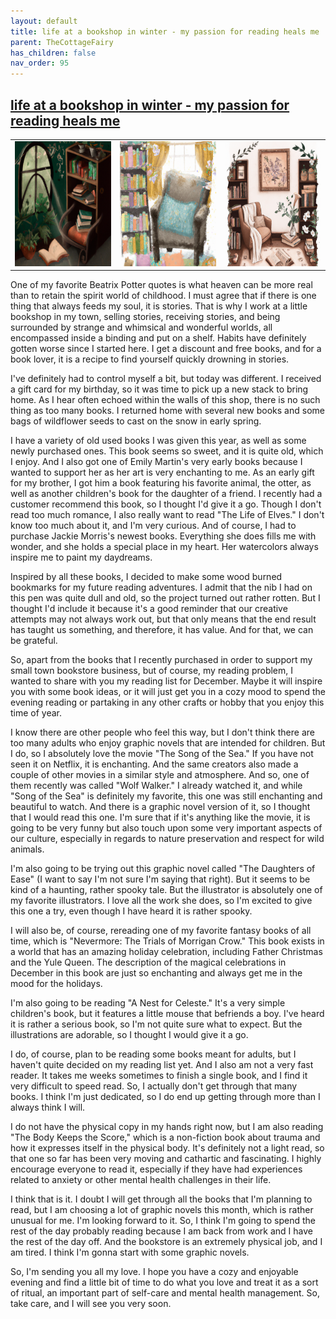 ```yaml
---
layout: default
title: life at a bookshop in winter - my passion for reading heals me
parent: TheCottageFairy
has_children: false
nav_order: 95
---
```


## [life at a bookshop in winter - my passion for reading heals me](https://www.youtube.com/watch?v=Qz9WIa0DAdM)

<div>
<table align="center">
	<tr>
		<td align="center">
			<img src="../../posters/life_at_a_bookshop_in_winter_-_my_passion_for_reading_heals_me-[Qz9WIa0DAdM]/generated_00.png" height="200" width="200"/>
		</td>
		<td align="center">
			<img src="../../posters/life_at_a_bookshop_in_winter_-_my_passion_for_reading_heals_me-[Qz9WIa0DAdM]/generated_01.png" height="200" width="200"/>
		</td>
		<td align="center">
			<img src="../../posters/life_at_a_bookshop_in_winter_-_my_passion_for_reading_heals_me-[Qz9WIa0DAdM]/generated_02.png" height="200" width="200"/>
		</td>
	</tr>
</table>
</div>

One of my favorite Beatrix Potter quotes is what heaven can be more real than to retain the spirit world of childhood. I must agree that if there is one thing that always feeds my soul, it is stories. That is why I work at a little bookshop in my town, selling stories, receiving stories, and being surrounded by strange and whimsical and wonderful worlds, all encompassed inside a binding and put on a shelf. Habits have definitely gotten worse since I started here. I get a discount and free books, and for a book lover, it is a recipe to find yourself quickly drowning in stories.

I've definitely had to control myself a bit, but today was different. I received a gift card for my birthday, so it was time to pick up a new stack to bring home. As I hear often echoed within the walls of this shop, there is no such thing as too many books. I returned home with several new books and some bags of wildflower seeds to cast on the snow in early spring.

I have a variety of old used books I was given this year, as well as some newly purchased ones. This book seems so sweet, and it is quite old, which I enjoy. And I also got one of Emily Martin's very early books because I wanted to support her as her art is very enchanting to me. As an early gift for my brother, I got him a book featuring his favorite animal, the otter, as well as another children's book for the daughter of a friend. I recently had a customer recommend this book, so I thought I'd give it a go. Though I don't read too much romance, I also really want to read "The Life of Elves." I don't know too much about it, and I'm very curious. And of course, I had to purchase Jackie Morris's newest books. Everything she does fills me with wonder, and she holds a special place in my heart. Her watercolors always inspire me to paint my daydreams.

Inspired by all these books, I decided to make some wood burned bookmarks for my future reading adventures. I admit that the nib I had on this pen was quite dull and old, so the project turned out rather rotten. But I thought I'd include it because it's a good reminder that our creative attempts may not always work out, but that only means that the end result has taught us something, and therefore, it has value. And for that, we can be grateful.

So, apart from the books that I recently purchased in order to support my small town bookstore business, but of course, my reading problem, I wanted to share with you my reading list for December. Maybe it will inspire you with some book ideas, or it will just get you in a cozy mood to spend the evening reading or partaking in any other crafts or hobby that you enjoy this time of year.

I know there are other people who feel this way, but I don't think there are too many adults who enjoy graphic novels that are intended for children. But I do, so I absolutely love the movie "The Song of the Sea." If you have not seen it on Netflix, it is enchanting. And the same creators also made a couple of other movies in a similar style and atmosphere. And so, one of them recently was called "Wolf Walker." I already watched it, and while "Song of the Sea" is definitely my favorite, this one was still enchanting and beautiful to watch. And there is a graphic novel version of it, so I thought that I would read this one. I'm sure that if it's anything like the movie, it is going to be very funny but also touch upon some very important aspects of our culture, especially in regards to nature preservation and respect for wild animals.

I'm also going to be trying out this graphic novel called "The Daughters of Ease" (I want to say I'm not sure I'm saying that right). But it seems to be kind of a haunting, rather spooky tale. But the illustrator is absolutely one of my favorite illustrators. I love all the work she does, so I'm excited to give this one a try, even though I have heard it is rather spooky.

I will also be, of course, rereading one of my favorite fantasy books of all time, which is "Nevermore: The Trials of Morrigan Crow." This book exists in a world that has an amazing holiday celebration, including Father Christmas and the Yule Queen. The description of the magical celebrations in December in this book are just so enchanting and always get me in the mood for the holidays.

I'm also going to be reading "A Nest for Celeste." It's a very simple children's book, but it features a little mouse that befriends a boy. I've heard it is rather a serious book, so I'm not quite sure what to expect. But the illustrations are adorable, so I thought I would give it a go.

I do, of course, plan to be reading some books meant for adults, but I haven't quite decided on my reading list yet. And I also am not a very fast reader. It takes me weeks sometimes to finish a single book, and I find it very difficult to speed read. So, I actually don't get through that many books. I think I'm just dedicated, so I do end up getting through more than I always think I will.

I do not have the physical copy in my hands right now, but I am also reading "The Body Keeps the Score," which is a non-fiction book about trauma and how it expresses itself in the physical body. It's definitely not a light read, so that one so far has been very moving and cathartic and fascinating. I highly encourage everyone to read it, especially if they have had experiences related to anxiety or other mental health challenges in their life.

I think that is it. I doubt I will get through all the books that I'm planning to read, but I am choosing a lot of graphic novels this month, which is rather unusual for me. I'm looking forward to it. So, I think I'm going to spend the rest of the day probably reading because I am back from work and I have the rest of the day off. And the bookstore is an extremely physical job, and I am tired. I think I'm gonna start with some graphic novels.

So, I'm sending you all my love. I hope you have a cozy and enjoyable evening and find a little bit of time to do what you love and treat it as a sort of ritual, an important part of self-care and mental health management. So, take care, and I will see you very soon.